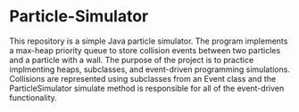# Particle-Simulator
This repository is a simple Java particle simulator. The program implements a max-heap priority queue to store collision events between two particles and a particle with a wall. The purpose of the project is to practice implmenting heaps, subclasses, and event-driven programming simulations. Collisions are represented using subclasses from an Event class and the ParticleSimulator simulate method is responsible for all of the event-driven functionality.
